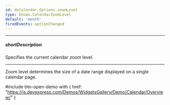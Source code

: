 ```yaml
---
id: dxCalendar.Options.zoomLevel
type: Enums.CalendarZoomLevel
default: 'month'
firedEvents: optionChanged
---
```

---
##### shortDescription
Specifies the current calendar zoom level.

---
Zoom level determines the size of a date range displayed on a single calendar page.

#include btn-open-demo with {
    href: "https://js.devexpress.com/Demos/WidgetsGallery/Demo/Calendar/Overview/"
}